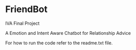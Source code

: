 # FriendBot
IVA Final Project

A Emotion and Intent Aware Chatbot for Relationship Advice

For how to run the code refer to the readme.txt file.
